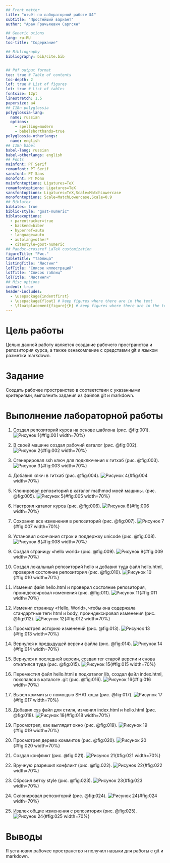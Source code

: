 ```yaml
---
## Front matter
title: "отчёт по лабораторной работе №1"
subtitle: "Простейший вариант"
author: "Арам Грачьяевич Саргсян"

## Generic otions
lang: ru-RU
toc-title: "Содержание"

## Bibliography
bibliography: bib/cite.bib


## Pdf output format
toc: true # Table of contents
toc-depth: 2
lof: true # List of figures
lot: true # List of tables
fontsize: 12pt
linestretch: 1.5
papersize: a4
## I18n polyglossia
polyglossia-lang:
  name: russian
  options:
	- spelling=modern
	- babelshorthands=true
polyglossia-otherlangs:
  name: english
## I18n babel
babel-lang: russian
babel-otherlangs: english
## Fonts
mainfont: PT Serif
romanfont: PT Serif
sansfont: PT Sans
monofont: PT Mono
mainfontoptions: Ligatures=TeX
romanfontoptions: Ligatures=TeX
sansfontoptions: Ligatures=TeX,Scale=MatchLowercase
monofontoptions: Scale=MatchLowercase,Scale=0.9
## Biblatex
biblatex: true
biblio-style: "gost-numeric"
biblatexoptions:
  - parentracker=true
  - backend=biber
  - hyperref=auto
  - language=auto
  - autolang=other*
  - citestyle=gost-numeric
## Pandoc-crossref LaTeX customization
figureTitle: "Рис."
tableTitle: "Таблица"
listingTitle: "Листинг"
lofTitle: "Список иллюстраций"
lotTitle: "Список таблиц"
lolTitle: "Листинги"
## Misc options
indent: true
header-includes:
  - \usepackage{indentfirst}
  - \usepackage{float} # keep figures where there are in the text
  - \floatplacement{figure}{H} # keep figures where there are in the text
---
```


# Цель работы

Целью данной работу является создание рабочего пространства и репозитория курса, 
а также ознакомление с средставми git и языком разметки markdown. 

# Задание

Создать рабочее пространство в соответствии с указанными критериями,
выполнить задания из файлов git и markdown.

# Выполнение лабораторной работы

1. Создал репозиторий курса на основе шаблона  (рис. @fig:001).
![Рисунок 1](image/Screenshot_1.png){#fig:001 width=70%}

2. В своей машине создал рабочий каталог (рис. @fig:002).
![Рисунок 2](image/Screenshot_2.png){#fig:002 width=70%}

3. Сгенерировал  ssh ключ для подключения к гитхаб (рис. @fig:003).
![Рисунок 3](image/Screenshot_3.png){#fig:003 width=70%}

4. Добавил ключ в гитхаб (рис. @fig:004).
![Рисунок 4](image/Screenshot_4.png){#fig:004 width=70%}

5. Клонировал репозиторий в каталог mathmod моей машины. (рис. @fig:005).
![Рисунок 5](image/Screenshot_5.png){#fig:005 width=70%}

6. Настроил каталог курса (рис. @fig:006).
![Рисунок 6](image/Screenshot_6.png){#fig:006 width=70%}

7. Сохранил все изменения в репозиторий (рис. @fig:007).
![Рисунок 7](image/Screenshot_7.png){#fig:007 width=70%}

8. Установил окончания строк и поддержку unicode (рис. @fig:008).
![Рисунок 8](image/Screenshot_8.png){#fig:008 width=70%}

9. Создал страницу «hello world» (рис. @fig:009).
![Рисунок 9](image/Screenshot_9.png){#fig:009 width=70%}

10. Создал локальный репозиторий hello и добавил туда файл hello.html, проверил состояние репозитория (рис. @fig:010).
![Рисунок 10](image/Screenshot_10.png){#fig:010 width=70%}

11. Изменил файл hello.html и проверил состояние репозитория, проиндексировал изменения (рис. @fig:011).
![Рисунок 11](image/Screenshot_11.png){#fig:011 width=70%}

12. Изменил страницу «Hello, World», чтобы она содержала стандартные теги html
и body, проиндексировал изменения (рис. @fig:012).
![Рисунок 12](image/Screenshot_12.png){#fig:012 width=70%}

13. Просмотрел историю изменений (рис. @fig:013).
![Рисунок 13](image/Screenshot_13.png){#fig:013 width=70%}

14. Вернулся к предыдущей версии файла (рис. @fig:014).
![Рисунок 14](image/Screenshot_14.png){#fig:014 width=70%}
 
15. Вернулся к последней версии, создал тег старой версии и снова откатился туда (рис. @fig:015).
![Рисунок 15](image/Screenshot_15.png){#fig:015 width=70%}

16. Переместил файл hello.html в подкаталог  lib, создал файл index.html, покопался в каталоге .git (рис. @fig:016).
![Рисунок 16](image/Screenshot_16.png){#fig:016 width=70%}
 
17. Вывел коммиты с помощью SHA1 хэша (рис. @fig:017).
![Рисунок 17](image/Screenshot_17.png){#fig:017 width=70%}

18. Добавил css файл для стиля, изменил index.html и hello.html (рис. @fig:018).
![Рисунок 18](image/Screenshot_18.png){#fig:018 width=70%}

19. Просмотрел, как выглядит окно (рис. @fig:019).
![Рисунок 19](image/Screenshot_19.png){#fig:019 width=70%}

20. Просмотрел дерево коммитов (рис. @fig:020).
![Рисунок 20](image/Screenshot_20.png){#fig:020 width=70%}

21. Создал конфликт (рис. @fig:021).
![Рисунок 21](image/Screenshot_21.png){#fig:021 width=70%}

22. Вручную разрешил конфликт (рис. @fig:022).
![Рисунок 22](image/Screenshot_22.png){#fig:022 width=70%}

23. Сбросил ветку style (рис. @fig:023).
![Рисунок 23](image/Screenshot_23.png){#fig:023 width=70%}

24. Склонировал репозиторий (рис. @fig:024).
![Рисунок 24](image/Screenshot_24.png){#fig:024 width=70%} 

25. Извлек общие изменения с репозитория (рис. @fig:025).
![Рисунок 24](image/Screenshot_25.png){#fig:025 width=70%}
# Выводы

Я установил рабочее пространство и получил навыки для работы с git и  markdown.


